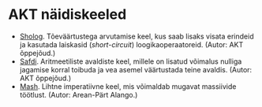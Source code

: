 # AKT näidiskeeled

* [Sholog](src/main/java/toylangs/sholog/). Tõeväärtustega arvutamise keel, kus saab lisaks visata erindeid ja kasutada laiskasid (_short-circuit_) loogikaoperaatoreid. (Autor: AKT õppejõud.)
* [Safdi](src/main/java/toylangs/safdi/). Aritmeetiliste avaldiste keel, millele on lisatud võimalus nulliga jagamise korral toibuda ja vea asemel väärtustada teine avaldis. (Autor: AKT õppejõud.)
* [Mash](src/main/java/toylangs/mash/). Lihtne imperatiivne keel, mis võimaldab mugavat massiivide töötlust. (Autor: Arean-Pärt Alango.)